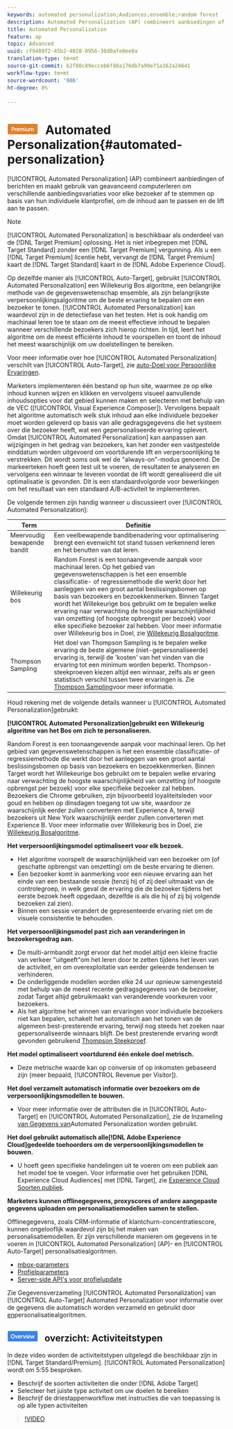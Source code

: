 ```yaml
---
keywords: automated personalization;Audiences;ensemble;random forest
description: Automated Personalization (AP) combineert aanbiedingen of berichten en maakt gebruik van geavanceerd computergebruik om verschillende aanbiedingsvariaties voor elke bezoeker af te stemmen op basis van hun individuele klantprofiel, om de inhoud en het optillen van de drive aan te passen.
title: Automated Personalization
feature: ap
topic: Advanced
uuid: cf9489f2-45b2-4028-8956-36d0afe0ee0a
translation-type: tm+mt
source-git-commit: b2f80c89ecceb6f88a176db7a90e71a162a24641
workflow-type: tm+mt
source-wordcount: '986'
ht-degree: 0%

---
```



# ![PREMIUM](/help/assets/premium.png) Automated Personalization{#automated-personalization}

[!UICONTROL Automated Personalization] (AP) combineert aanbiedingen of berichten en maakt gebruik van geavanceerd computerleren om verschillende aanbiedingsvariaties voor elke bezoeker af te stemmen op basis van hun individuele klantprofiel, om de inhoud aan te passen en de lift aan te passen.

>[!NOTE]
>
>[!UICONTROL Automated Personalization] is beschikbaar als onderdeel van de [!DNL Target Premium] oplossing. Het is niet inbegrepen met [!DNL Target Standard] zonder een [!DNL Target Premium] vergunning. Als u een [!DNL Target Premium] licentie hebt, vervangt de [!DNL Target Premium] kaart de [!DNL Target Standard] kaart in de [!DNL Adobe Experience Cloud].

Op dezelfde manier als [!UICONTROL Auto-Target], gebruikt [!UICONTROL Automated Personalization] een Willekeurig Bos algoritme, een belangrijke methode van de gegevenswetenschap ensemble, als zijn belangrijkste verpersoonlijkingsalgoritme om de beste ervaring te bepalen om een bezoeker te tonen. [!UICONTROL Automated Personalization] kan waardevol zijn in de detectiefase van het testen. Het is ook handig om machinaal leren toe te staan om de meest effectieve inhoud te bepalen wanneer verschillende bezoekers zich hierop richten. In tijd, leert het algoritme om de meest efficiënte inhoud te voorspellen en toont de inhoud het meest waarschijnlijk om uw doelstellingen te bereiken.

Voor meer informatie over hoe [!UICONTROL Automated Personalization] verschilt van [!UICONTROL Auto-Target], zie [auto-Doel voor Persoonlijke Ervaringen](../../c-activities/auto-target-to-optimize.md#concept_67779E5B7F67427A97D7EA2A6FB919B3).

Marketers implementeren één bestand op hun site, waarmee ze op elke inhoud kunnen wijzen en klikken en vervolgens visueel aanvullende inhoudsopties voor dat gebied kunnen maken en selecteren met behulp van de VEC ([!UICONTROL Visual Experience Composer]). Vervolgens bepaalt het algoritme automatisch welk stuk inhoud aan elke individuele bezoeker moet worden geleverd op basis van alle gedragsgegevens die het systeem over die bezoeker heeft, wat een gepersonaliseerde ervaring oplevert. Omdat [!UICONTROL Automated Personalization] kan aanpassen aan wijzigingen in het gedrag van bezoekers, kan het zonder een vastgestelde einddatum worden uitgevoerd om voortdurende lift en verpersoonlijking te verstrekken. Dit wordt soms ook wel de &quot;always-on&quot;-modus genoemd. De markeerteken hoeft geen test uit te voeren, de resultaten te analyseren en vervolgens een winnaar te leveren voordat de lift wordt gerealiseerd die uit optimalisatie is gevonden. Dit is een standaardvolgorde voor bewerkingen om het resultaat van een standaard A/B-activiteit te implementeren.

De volgende termen zijn handig wanneer u discussieert over [!UICONTROL Automated Personalization]:

| Term | Definitie |
|---|---|
| Meervoudig bewapende bandit | Een veelbewapende bandibenadering voor optimalisering brengt een evenwicht tot stand tussen verkennend leren en het benutten van dat leren. |
| Willekeurig bos | Random Forest is een toonaangevende aanpak voor machinaal leren. Op het gebied van gegevenswetenschappen is het een ensemble classificatie- of regressiemethode die werkt door het aanleggen van een groot aantal beslissingsbomen op basis van bezoekers en bezoekkenmerken. Binnen Target wordt het Willekeurige bos gebruikt om te bepalen welke ervaring naar verwachting de hoogste waarschijnlijkheid van omzetting (of hoogste opbrengst per bezoek) voor elke specifieke bezoeker zal hebben. Voor meer informatie over Willekeurig bos in Doel, zie [Willekeurig Bosalgoritme](../../c-activities/t-automated-personalization/algo-random-forest.md#concept_48F3CDAA16A848D2A84CDCD19DAAE3AA). |
| Thompson Sampling | Het doel van Thompson Sampling is te bepalen welke ervaring de beste algemene (niet-gepersonaliseerde) ervaring is, terwijl de &#39;kosten&#39; van het vinden van die ervaring tot een minimum worden beperkt. Thompson-steekproeven kiezen altijd een winnaar, zelfs als er geen statistisch verschil tussen twee ervaringen is. Zie [Thompson Sampling](https://en.wikipedia.org/wiki/Thompson_sampling)voor meer informatie. |

Houd rekening met de volgende details wanneer u [!UICONTROL Automated Personalization]gebruikt:

**[!UICONTROL Automated Personalization]gebruikt een Willekeurig algoritme van het Bos om zich te personaliseren.**

Random Forest is een toonaangevende aanpak voor machinaal leren. Op het gebied van gegevenswetenschappen is het een ensemble classificatie- of regressiemethode die werkt door het aanleggen van een groot aantal beslissingsbomen op basis van bezoekers en bezoekkenmerken. Binnen Target wordt het Willekeurige bos gebruikt om te bepalen welke ervaring naar verwachting de hoogste waarschijnlijkheid van omzetting (of hoogste opbrengst per bezoek) voor elke specifieke bezoeker zal hebben. Bezoekers die Chrome gebruiken, zijn bijvoorbeeld loyaliteitsleden voor goud en hebben op dinsdagen toegang tot uw site, waardoor ze waarschijnlijk eerder zullen converteren met Experience A, terwijl bezoekers uit New York waarschijnlijk eerder zullen converteren met Experience B. Voor meer informatie over Willekeurig bos in Doel, zie [Willekeurig Bosalgoritme](../../c-activities/t-automated-personalization/algo-random-forest.md#concept_48F3CDAA16A848D2A84CDCD19DAAE3AA).

**Het verpersoonlijkingsmodel optimaliseert voor elk bezoek.**

* Het algoritme voorspelt de waarschijnlijkheid van een bezoeker om (of geschatte opbrengst van omzetting) om de beste ervaring te dienen.
* Een bezoeker komt in aanmerking voor een nieuwe ervaring aan het einde van een bestaande sessie (tenzij hij of zij deel uitmaakt van de controlegroep, in welk geval de ervaring die de bezoeker tijdens het eerste bezoek heeft opgedaan, dezelfde is als die hij of zij bij volgende bezoeken zal zien).
* Binnen een sessie verandert de gepresenteerde ervaring niet om de visuele consistentie te behouden.

**Het verpersoonlijkingsmodel past zich aan veranderingen in bezoekersgedrag aan.**

* De multi-armbandit zorgt ervoor dat het model altijd een kleine fractie van verkeer &quot;uitgeeft&quot;om het leren door te zetten tijdens het leven van de activiteit, en om overexploitatie van eerder geleerde tendensen te verhinderen.
* De onderliggende modellen worden elke 24 uur opnieuw samengesteld met behulp van de meest recente gedragsgegevens van de bezoeker, zodat Target altijd gebruikmaakt van veranderende voorkeuren voor bezoekers.
* Als het algoritme het winnen van ervaringen voor individuele bezoekers niet kan bepalen, schakelt het automatisch aan het tonen van de algemeen best-presterende ervaring, terwijl nog steeds het zoeken naar gepersonaliseerde winnaars blijft. De best presterende ervaring wordt gevonden gebruikend [Thompson Steekproef](https://en.wikipedia.org/wiki/Thompson_sampling).

**Het model optimaliseert voortdurend één enkele doel metrisch.**

* Deze metrische waarde kan op conversie of op inkomsten gebaseerd zijn (meer bepaald, [!UICONTROL Revenue per Visitor]).

**Het doel verzamelt automatisch informatie over bezoekers om de verpersoonlijkingsmodellen te bouwen.**

* Voor meer informatie over de attributen die in [!UICONTROL Auto-Target] en [!UICONTROL Automated Personalization], zie de Inzameling [van Gegevens van](../../c-activities/t-automated-personalization/ap-data.md#reference_255BD3DE7AD04DC9B766E0BC78961058)Automated Personalization worden gebruikt.

**Het doel gebruikt automatisch alle[!DNL Adobe Experience Cloud]gedeelde toehoorders om de verpersoonlijkingsmodellen te bouwen.**

* U hoeft geen specifieke handelingen uit te voeren om een publiek aan het model toe te voegen. Voor informatie over het gebruiken [!DNL Experience Cloud Audiences] met [!DNL Target], zie [Experience Cloud Soorten publiek](../../c-integrating-target-with-mac/mmp.md#concept_F4863DE4C92D4805AB690B4B3D487969).

**Marketers kunnen offlinegegevens, proxyscores of andere aangepaste gegevens uploaden om personalisatiemodellen samen te stellen.**

Offlinegegevens, zoals CRM-informatie of klantchurn-concentratiescore, kunnen ongelooflijk waardevol zijn bij het maken van personalisatiemodellen. Er zijn verschillende manieren om gegevens in te voeren in [!UICONTROL Automated Personalization] (AP)- en [!UICONTROL Auto-Target] personalisatiealgoritmen.

* [mbox-parameters](../../c-implementing-target/c-considerations-before-you-implement-target/c-methods-to-get-data-into-target/methods-to-get-data-into-target.md#concept_0069C0EFB56C4700BB33F2F35C2B9B17)
* [Profielparameters](../../c-implementing-target/c-considerations-before-you-implement-target/c-methods-to-get-data-into-target/methods-to-get-data-into-target.md#concept_0069C0EFB56C4700BB33F2F35C2B9B17)
* [Server-side API&#39;s voor profielupdate](../../c-implementing-target/c-considerations-before-you-implement-target/c-methods-to-get-data-into-target/methods-to-get-data-into-target.md#concept_0069C0EFB56C4700BB33F2F35C2B9B17)

Zie Gegevensverzameling [!UICONTROL Automated Personalization] van [!UICONTROL Auto-Target] Automated Personalization voor informatie over de gegevens die automatisch worden verzameld en gebruikt door [en](../../c-activities/t-automated-personalization/ap-data.md#reference_255BD3DE7AD04DC9B766E0BC78961058)personalisatiealgoritmen.

## ![Video over training badge](/help/assets/overview.png) overzicht: Activiteitstypen

In deze video worden de activiteitstypen uitgelegd die beschikbaar zijn in [!DNL Target Standard/Premium]. [!UICONTROL Automated Personalization] wordt om 5:55 besproken.

* Beschrijf de soorten activiteiten die onder [!DNL Adobe Target]
* Selecteer het juiste type activiteit om uw doelen te bereiken
* Beschrijf de driestappenworkflow met instructies die van toepassing is op alle typen activiteiten

>[!VIDEO](https://video.tv.adobe.com/v/17386)